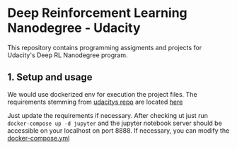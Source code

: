 # Deep Reinforcement Learning Nanodegree - Udacity
This repository contains programming assigments and projects for Udacity's Deep RL Nanodegree program.

## 1. Setup and usage
We would use dockerized env for execution the project files. The requirements stemming from [udacitys
 repo](https://github.com/udacity/deep-reinforcement-learning/blob/master/python/requirements.txt) are 
located [here](./Docker/requirements.txt)

Just update the requirements if necessary. After checking ut just run `docker-compose up -d jupyter` 
and the jupyter notebook server should be accessible on your localhost on port 8888. If necessary, 
you can modify the [docker-compose.yml](docker-compose.yml)
